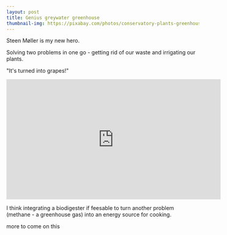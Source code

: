 ```yaml
---
layout: post
title: Genius greywater greenhouse
thumbnail-img: https://pixabay.com/photos/conservatory-plants-greenhouse-4161955/
---
```


Steen Møller is my new hero.

Solving two problems in one go - getting rid of our waste and irrigating our plants.

"It's turned into grapes!"

<iframe width="560" height="315" src="https://www.youtube.com/embed/GYtPRuLbJCg?si=TMCOtS6svTsgemas&amp;clip=UgkxgA00Q_670ae0PD81iMC0o5_lyx-Agf5k&amp;clipt=ELHuNxjJ4zg" title="YouTube video player" frameborder="0" allow="accelerometer; autoplay; clipboard-write; encrypted-media; gyroscope; picture-in-picture; web-share" referrerpolicy="strict-origin-when-cross-origin" allowfullscreen></iframe>



I think integrating a biodigester if feesable to turn another problem (methane - a greenhouse gas) into an energy source for cooking.

more to come on this
